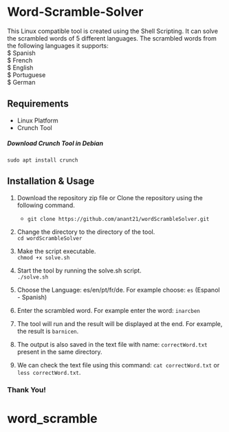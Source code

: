 # Word-Scramble-Solver

This Linux compatible tool is created using the Shell Scripting.
It can solve the scrambled words of 5 different languages. 
The scrambled words from the following languages it supports: \
  $ Spanish \
  $ French \
  $ English \
  $ Portuguese \
  $ German
  
## Requirements

* Linux Platform 
* Crunch Tool

##### Download Crunch Tool in Debian 
`sudo apt install crunch`

## Installation & Usage
1. Download the repository zip file or
   Clone the repository using the following command.
   * `git clone https://github.com/anant21/wordScrambleSolver.git`

2. Change the directory to the directory of the tool. \
   `cd wordScrambleSolver`
   
3. Make the script executable. \
   `chmod +x solve.sh`
 
4. Start the tool by running the solve.sh script. \
   `./solve.sh`
   
5. Choose the Language: es/en/pt/fr/de. For example choose: `es` (Espanol - Spanish)

6. Enter the scrambled word. For example enter the word: `inarcben`

7. The tool will run and the result will be displayed at the end. For example, the result is `barnicen`.

8. The output is also saved in the text file with name: `correctWord.txt` present in the same directory.

9. We can check the text file using this command: `cat correctWord.txt` or `less correctWord.txt`.


### Thank You!
# word_scramble
